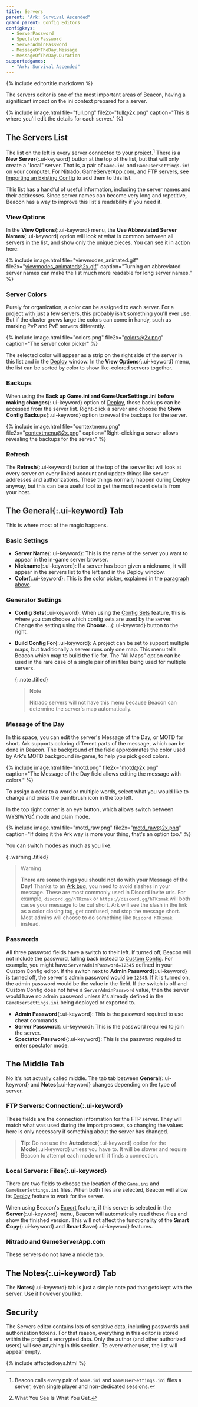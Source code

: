 ```yaml
---
title: Servers
parent: "Ark: Survival Ascended"
grand_parent: Config Editors
configkeys:
  - ServerPassword
  - SpectatorPassword
  - ServerAdminPassword
  - MessageOfTheDay.Message
  - MessageOfTheDay.Duration
supportedgames:
  - "Ark: Survival Ascended"
---
```

{% include editortitle.markdown %}

The servers editor is one of the most important areas of Beacon, having a significant impact on the ini context prepared for a server.

{% include image.html file="full.png" file2x="full@2x.png" caption="This is where you'll edit the details for each server." %}

## The Servers List

The list on the left is every server connected to your project.[^1] There is a **New Server**{:.ui-keyword} button at the top of the list, but that will only create a "local" server. That is, a pair of `Game.ini` and `GameUserSettings.ini` on your computer. For Nitrado, GameServerApp.com, and FTP servers, see [Importing an Existing Config](/servers/importing/) to add them to this list.

This list has a handful of useful information, including the server names and their addresses. Since server names can become very long and repetitive, Beacon has a way to improve this list's readability if you need it.

### View Options

In the **View Options**{:.ui-keyword} menu, the **Use Abbreviated Server Names**{:.ui-keyword} option will look at what is common between all servers in the list, and show only the unique pieces. You can see it in action here:

{% include image.html file="viewmodes_animated.gif" file2x="viewmodes_animated@2x.gif" caption="Turning on abbreviated server names can make the list much more readable for long server names." %}

### Server Colors

Purely for organization, a color can be assigned to each server. For a project with just a few servers, this probably isn't something you'll ever use. But if the cluster grows large the colors can come in handy, such as marking PvP and PvE servers differently.

{% include image.html file="colors.png" file2x="colors@2x.png" caption="The server color picker" %}

The selected color will appear as a strip on the right side of the server in this list and in the [Deploy](/servers/deploy) window. In the **View Options**{:.ui-keyword} menu, the list can be sorted by color to show like-colored servers together.

[^1]: Beacon calls every pair of `Game.ini` and `GameUserSettings.ini` files a server, even single player and non-dedicated sessions.

### Backups

When using the **Back up Game.ini and GameUserSettings.ini before making changes**{:.ui-keyword} option of [Deploy](/servers/deploy/), those backups can be accessed from the server list. Right-click a server and choose the **Show Config Backups**{:.ui-keyword} option to reveal the backups for the server.

{% include image.html file="contextmenu.png" file2x="contextmenu@2x.png" caption="Right-clicking a server allows revealing the backups for the server." %}

### Refresh

The **Refresh**{:.ui-keyword} button at the top of the server list will look at every server on every linked account and update things like server addresses and authorizations. These things normally happen during Deploy anyway, but this can be a useful tool to get the most recent details from your host.

## The **General**{:.ui-keyword} Tab

This is where most of the magic happens.

### Basic Settings

- **Server Name**{:.ui-keyword}: This is the name of the server you want to appear in the in-game server browser.
- **Nickname**{:.ui-keyword}: If a server has been given a nickname, it will appear in the servers list to the left and in the Deploy window.
- **Color**{:.ui-keyword}: This is the color picker, explained in the [paragraph above](#server-colors).

### Generator Settings

- **Config Sets**{:.ui-keyword}: When using the [Config Sets](/core/configsets/) feature, this is where you can choose which config sets are used by the server. Change the setting using the **Choose…**{:.ui-keyword} button to the right.
- **Build Config For**{:.ui-keyword}: A project can be set to support multiple maps, but traditionally a server runs only one map. This menu tells Beacon which map to build the file for. The "All Maps" option can be used in the rare case of a single pair of ini files being used for multiple servers.
  
  {:.note .titled}
  > Note
  > 
  > Nitrado servers will not have this menu because Beacon can determine the server's map automatically.

### Message of the Day

In this space, you can edit the server's Message of the Day, or MOTD for short. Ark supports coloring different parts of the message, which can be done in Beacon. The background of the field approximates the color used by Ark's MOTD background in-game, to help you pick good colors.

{% include image.html file="motd.png" file2x="motd@2x.png" caption="The Message of the Day field allows editing the message with colors." %}

To assign a color to a word or multiple words, select what you would like to change and press the paintbrush icon in the top left.

In the top right corner is an eye button, which allows switch between WYSIWYG[^2] mode and plain mode.

{% include image.html file="motd_raw.png" file2x="motd_raw@2x.png" caption="If doing it the Ark way is more your thing, that's an option too." %}

You can switch modes as much as you like.

{:.warning .titled}
> Warning
> 
> **There are some things you should not do with your Message of the Day!** Thanks to an [Ark bug](https://usebeacon.app/blog/motd_bug), you need to avoid slashes in your message. These are most commonly used in Discord invite urls. For example, `discord.gg/hTKzmak` or `https://discord.gg/hTKzmak` will both cause your message to be cut short. Ark will see the slash in the link as a color closing tag, get confused, and stop the message short. Most admins will choose to do something like `Discord hTKzmak` instead.

[^2]: What You See Is What You Get.

### Passwords

All three password fields have a switch to their left. If turned off, Beacon will not include the password, falling back instead to [Custom Config](/configs/customcontent/). For example, you might have `ServerAdminPassword=12345` defined in your Custom Config editor. If the switch next to **Admin Password**{:.ui-keyword} is turned off, the server's admin password would be `12345`. If it is turned on, the admin password would be the value in the field. If the switch is off and Custom Config does not have a `ServerAdminPassword` value, then the server would have no admin password unless it's already defined in the `GameUserSettings.ini` being deployed or exported to.

- **Admin Password**{:.ui-keyword}: This is the password required to use cheat commands.
- **Server Password**{:.ui-keyword}: This is the password required to join the server.
- **Spectator Password**{:.ui-keyword}: This is the password required to enter spectator mode.

## The Middle Tab

No it's not actually called middle. The tab tab between **General**{:.ui-keyword} and **Notes**{:.ui-keyword} changes depending on the type of server.

### FTP Servers: **Connection**{:.ui-keyword}

These fields are the connection information for the FTP server. They will match what was used during the import process, so changing the values here is only necessary if something about the server has changed.

> **Tip**: Do not use the **Autodetect**{:.ui-keyword} option for the **Mode**{:.ui-keyword} unless you have to. It will be slower and require Beacon to attempt each mode until it finds a connection.

### Local Servers: **Files**{:.ui-keyword}

There are two fields to choose the location of the `Game.ini` and `GameUserSettings.ini` files. When both files are selected, Beacon will allow its [Deploy](/servers/deploy/) feature to work for the server.

When using Beacon's [Export](/servers/exporting/) feature, if this server is selected in the **Server**{:.ui-keyword} menu, Beacon will automatically read these files and show the finished version. This will not affect the functionality of the **Smart Copy**{:.ui-keyword} and **Smart Save**{:.ui-keyword} features.

### Nitrado and GameServerApp.com

These servers do not have a middle tab.

## The **Notes**{:.ui-keyword} Tab

The **Notes**{:.ui-keyword} tab is just a simple note pad that gets kept with the server. Use it however you like.

## Security

The Servers editor contains lots of sensitive data, including passwords and authorization tokens. For that reason, everything in this editor is stored within the project's encrypted data. Only the author (and other authorized users) will see anything in this section. To every other user, the list will appear empty.

{% include affectedkeys.html %}